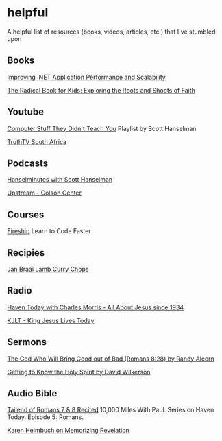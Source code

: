 # helpful
A helpful list of resources (books, videos, articles, etc.) that I've stumbled upon

## Books

[Improving .NET Application Performance and Scalability](https://www.google.com/url?sa=t&rct=j&q=&esrc=s&source=web&cd=&ved=2ahUKEwif06bRyIr-AhVaOMAKHSICCosQFnoECA8QAQ&url=https%3A%2F%2Fdownload.microsoft.com%2Fdownload%2Fa%2F7%2Fe%2Fa7ea6fd9-2f56-439e-a8de-024c968f26d1%2FScaleNet.pdf&usg=AOvVaw2VAY_3_MEkdtp4En5YlyEr)

[The Radical Book for Kids: Exploring the Roots and Shoots of Faith](https://www.amazon.com/Radical-Book-Kids-Exploring-Shoots/dp/1942572719)

## Youtube

[Computer Stuff They Didn't Teach You](https://www.youtube.com/watch?v=gDXmTJakpT8&list=PL0M0zPgJ3HSesuPIObeUVQNbKqlw5U2Vr)
Playlist by Scott Hanselman

[TruthTV South Africa](https://www.youtube.com/@TruthTVSouthAfrica)

## Podcasts

[Hanselminutes with Scott Hanselman](https://hanselminutes.com/)

[Upstream - Colson Center](https://www.colsoncenter.org/upstream/)

## Courses

[Fireship](https://fireship.io/) Learn to Code Faster

## Recipies

[Jan Braai Lamb Curry Chops](https://braai.com/lamb-curry-chops/)

## Radio

[Haven Today with Charles Morris - All About Jesus since 1934](https://haventoday.org/)

[KJLT - King Jesus Lives Today](http://kjlt.org/wordpress/)

## Sermons

[The God Who Will Bring Good out of Bad (Romans 8:28) by Randy Alcorn](https://www.epm.org/resources/2010/Dec/14/god-who-will-bring-good-out-bad-romans-828-video/)

[Getting to Know the Holy Spirit by David Wilkerson](https://www.youtube.com/watch?v=wuj6D3pqn6w)

## Audio Bible

[Tailend of Romans 7 & 8 Recited](https://haventoday.org/player/index.php?podcastID=1689318000&podcastSeconds=0&podcastVolume=0.75&podcastSetting=tall&podcastPopup=false&podcastStatus=playing&postId=221784#)
10,000 Miles With Paul. Series on Haven Today. Episode 5: Romans.

[Karen Heimbuch on Memorizing Revelation](https://haventoday.org/blog/karen-heimbuch-memorizing-revelation/)
